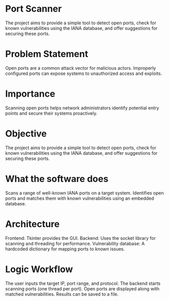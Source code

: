 # Port Scanner
The project aims to provide a simple tool to detect open ports, check for known vulnerabilities using the IANA database, and offer suggestions for securing these ports.

# Problem Statement
Open ports are a common attack vector for malicious actors. Improperly configured ports can expose systems to unauthorized access and exploits.
# Importance 
Scanning open ports helps network administrators identify potential entry points and secure their systems proactively.
# Objective 
The project aims to provide a simple tool to detect open ports, check for known vulnerabilities using the IANA database, and offer suggestions for securing these ports.

# What the software does
Scans a range of well-known IANA ports on a target system.
Identifies open ports and matches them with known vulnerabilities using an embedded database.

# Architecture
Frontend: Tkinter provides the GUI.
Backend: Uses the socket library for scanning and threading for performance.
Vulnerability database: A hardcoded dictionary for mapping ports to known issues.

# Logic Workflow
The user inputs the target IP, port range, and protocol.
The backend starts scanning ports (one thread per port). Open ports are displayed along with matched vulnerabilities.
Results can be saved to a file.



